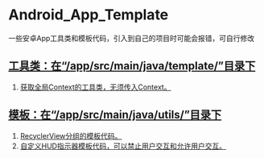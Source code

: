 # Android_App_Template
一些安卓App工具类和模板代码，引入到自己的项目时可能会报错，可自行修改

## [工具类：在“/app/src/main/java/template/”目录下](https://github.com/mxmhao/Android_App_Template/tree/master/app/src/main/java/template)
1. [获取全局Context的工具类，无须传入Context。](https://github.com/mxmhao/Android_App_Template/tree/master/app/src/main/java/utils/get_context_no_dependence_anything)

## [模板：在“/app/src/main/java/utils/”目录下](https://github.com/mxmhao/Android_App_Template/tree/master/app/src/main/java/utils)
1. [RecyclerView分组的模板代码。](https://github.com/mxmhao/Android_App_Template/tree/master/app/src/main/java/template/recyclerview_group)
2. [自定义HUD指示器模板代码，可以禁止用户交互和允许用户交互。](https://github.com/mxmhao/Android_App_Template/blob/master/app/src/main/java/template/ProgressHUD.java)
